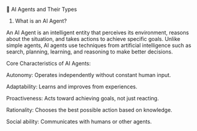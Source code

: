 🤖 AI Agents and Their Types
1. What is an AI Agent?

An AI Agent is an intelligent entity that perceives its environment, reasons about the situation, and takes actions to achieve specific goals. Unlike simple agents, AI agents use techniques from artificial intelligence such as search, planning, learning, and reasoning to make better decisions.

Core Characteristics of AI Agents:

Autonomy: Operates independently without constant human input.

Adaptability: Learns and improves from experiences.

Proactiveness: Acts toward achieving goals, not just reacting.

Rationality: Chooses the best possible action based on knowledge.

Social ability: Communicates with humans or other agents.
